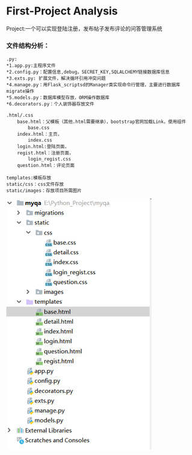 # First-Project Analysis

Project:一个可以实现登陆注册，发布帖子发布评论的问答管理系统

### 文件结构分析：

```text
.py:
*1.app.py:主程序文件
*2.config.py：配置信息,debug，SECRET_KEY,SQLALCHEMY链接数据库信息
*3.exts.py: 扩展文件，解决循环引用冲突问题
*4.manage.py：用Flask_scriptsd的Manager类实现命令行管理，主要进行数据库migrate操作
*5.models.py：数据库模型存放，ORM操作数据库
*6.decorators.py：个人装饰器存放文件

```

```text
.html/.css
    base.html：父模板（其他.html需要继承），bootstrap官网加载Link，使用组件
        base.css
    index.html：主页，
        index.css
    login.html:登陆页面，
    regist.html：注册页面，
        login_regist.css
    question.html：评论页面
    
templates:模板存放
static/css：css文件存放    
static/images：存放项目所需图片

```

![&#x6587;&#x4EF6;&#x7ED3;&#x6784;](../.gitbook/assets/image%20%282%29.png)

